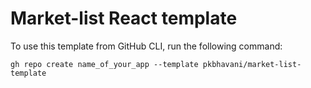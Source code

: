 # Market-list React template

To use this template from GitHub CLI, run the following command:

```
gh repo create name_of_your_app --template pkbhavani/market-list-template
```
